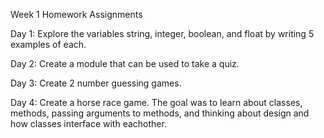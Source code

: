 Week 1 Homework Assignments

Day 1: Explore the variables string, integer, boolean, and float by writing 5 examples of each.

Day 2: Create a module that can be used to take a quiz.

Day 3: Create 2 number guessing games.

Day 4: Create a horse race game. The goal was to learn about classes, methods, passing arguments to methods, and thinking about design and how classes interface with eachother.
